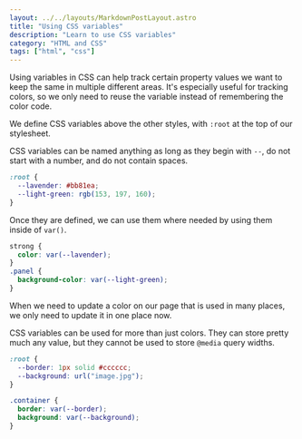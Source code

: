 ```yaml
---
layout: ../../layouts/MarkdownPostLayout.astro
title: "Using CSS variables"
description: "Learn to use CSS variables"
category: "HTML and CSS"
tags: ["html", "css"]
---
```


Using variables in CSS can help track certain property values we want to keep the same in multiple different areas. It's especially useful for tracking colors, so we only need to reuse the variable instead of remembering the color code.

We define CSS variables above the other styles, with `:root` at the top of our stylesheet.

CSS variables can be named anything as long as they begin with `--`, do not start with a number, and do not contain spaces.

```css
:root {
  --lavender: #bb81ea;
  --light-green: rgb(153, 197, 160);
}
```

Once they are defined, we can use them where needed by using them inside of `var()`.

```css
strong {
  color: var(--lavender);
}
.panel {
  background-color: var(--light-green);
}
```

When we need to update a color on our page that is used in many places, we only need to update it in one place now.

CSS variables can be used for more than just colors. They can store pretty much any value, but they cannot be used to store `@media` query widths.

```css
:root {
  --border: 1px solid #cccccc;
  --background: url("image.jpg");
}

.container {
  border: var(--border);
  background: var(--background);
}
```
